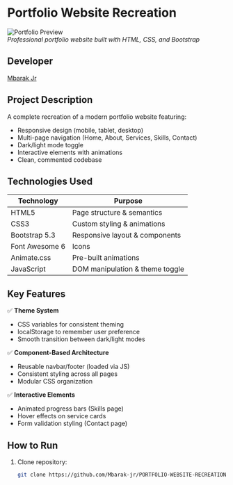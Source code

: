 # Portfolio Website Recreation

![Portfolio Preview](screenshot.jpg)  
*Professional portfolio website built with HTML, CSS, and Bootstrap*

## Developer
[Mbarak Jr](https://github.com/Mbarak-jr)  

## Project Description
A complete recreation of a modern portfolio website featuring:
- Responsive design (mobile, tablet, desktop)
- Multi-page navigation (Home, About, Services, Skills, Contact)
- Dark/light mode toggle
- Interactive elements with animations
- Clean, commented codebase

## Technologies Used  
| Technology | Purpose |
|------------|---------|
| HTML5 | Page structure & semantics |
| CSS3 | Custom styling & animations |
| Bootstrap 5.3 | Responsive layout & components |
| Font Awesome 6 | Icons |
| Animate.css | Pre-built animations |
| JavaScript | DOM manipulation & theme toggle |

## Key Features
✅ **Theme System**  
- CSS variables for consistent theming
- localStorage to remember user preference
- Smooth transition between dark/light modes

✅ **Component-Based Architecture**  
- Reusable navbar/footer (loaded via JS)
- Consistent styling across all pages
- Modular CSS organization

✅ **Interactive Elements**  
- Animated progress bars (Skills page)
- Hover effects on service cards
- Form validation styling (Contact page)

## How to Run
1. Clone repository:
   ```bash
   git clone https://github.com/Mbarak-jr/PORTFOLIO-WEBSITE-RECREATION.git